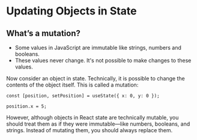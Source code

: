 # Updating Objects in State

## What’s a mutation? 

- Some values in JavaScript are immutable like strings, numbers and booleans.
- These values never change. It's not possible to make changes to these values.

Now consider an object in state. Technically, it is possible to change the contents of the object itself. This is called a mutation:

```tsx
const [position, setPosition] = useState({ x: 0, y: 0 });
```

```tsx
position.x = 5;
```
However, although objects in React state are technically mutable, you should treat them as if they were immutable—like numbers, booleans, and strings. Instead of mutating them, you should always replace them.

